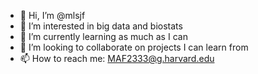 - 👋 Hi, I’m @mlsjf
- 👀 I’m interested in big data and biostats
- 🌱 I’m currently learning as much as I can
- 💞️ I’m looking to collaborate on projects I can learn from
- 📫 How to reach me: MAF2333@g.harvard.edu

<!---
mlsjf/mlsjf is a ✨ special ✨ repository because its `README.md` (this file) appears on your GitHub profile.
You can click the Preview link to take a look at your changes.
--->
